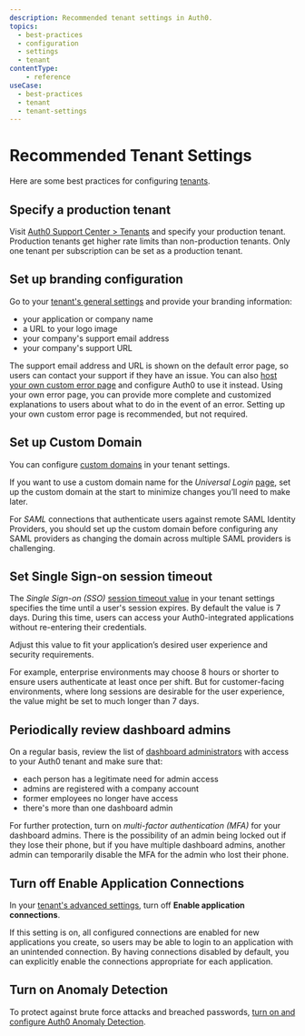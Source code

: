 ```yaml
---
description: Recommended tenant settings in Auth0.
topics:
  - best-practices
  - configuration
  - settings
  - tenant
contentType:
    - reference
useCase:
  - best-practices
  - tenant
  - tenant-settings
---
```


# Recommended Tenant Settings

Here are some best practices for configuring [tenants](/getting-started/the-basics#account-and-tenants).

## Specify a production tenant

Visit [Auth0 Support Center > Tenants](https://support.auth0.com/tenants/public) and specify your production tenant. Production tenants get higher rate limits than non-production tenants. Only one tenant per subscription can be set as a production tenant.

## Set up branding configuration

Go to your [tenant's general settings](${manage_url}/#/tenant) and provide your branding information:

- your application or company name
- a URL to your logo image
- your company's support email address
- your company's support URL

The support email address and URL is shown on the default error page, so users can contact your support if they have an issue. You can also [host your own custom error page](/hosted-pages/custom-error-pages) and configure Auth0 to use it instead. Using your own error page, you can provide more complete and customized explanations to users about what to do in the event of an error. Setting up your own custom error page is recommended, but not required.

## Set up Custom Domain

You can configure [custom domains](/custom-domains) in your tenant settings.

If you want to use a custom domain name for the <dfn data-key="universal-login">Universal Login</dfn> [page](/hosted-pages/login), set up the custom domain at the start to minimize changes you’ll need to make later.

For <dfn data-key="security-assertion-markup-language">SAML</dfn> connections that authenticate users against remote SAML Identity Providers, you should set up the custom domain before configuring any SAML providers as changing the domain across multiple SAML providers is challenging.

## Set Single Sign-on session timeout

The <dfn data-key="single-sign-on">Single Sign-on (SSO)</dfn> [session timeout value](/dashboard/dashboard-tenant-settings#session-timeout) in your tenant settings specifies the time until a user's session expires. By default the value is 7 days. During this time, users can access your Auth0-integrated applications without re-entering their credentials.

Adjust this value to fit your application’s desired user experience and security requirements.

For example, enterprise environments may choose 8 hours or shorter to ensure users authenticate at least once per shift. But for customer-facing environments, where long sessions are desirable for the user experience, the value might be set to much longer than 7 days.

## Periodically review dashboard admins 

On a regular basis, review the list of [dashboard administrators](/dashboard/dashboard-tenant-settings#dashboard-admins) with access to your Auth0 tenant and make sure that:

- each person has a legitimate need for admin access
- admins are registered with a company account
- former employees no longer have access
- there's more than one dashboard admin

For further protection, turn on <dfn data-key="multifactor-authentication">multi-factor authentication (MFA)</dfn> for your dashboard admins. There is the possibility of an admin being locked out if they lose their phone, but if you have multiple dashboard admins, another admin can temporarily disable the MFA for the admin who lost their phone.

## Turn off Enable Application Connections

In your [tenant's advanced settings](${manage_url}/#/tenant/advanced), turn off **Enable application connections**.

If this setting is on, all configured connections are enabled for new applications you create, so users may be able to login to an application with an unintended connection. By having connections disabled by default, you can explicitly enable the connections appropriate for each application.

## Turn on Anomaly Detection

To protect against brute force attacks and breached passwords, [turn on and configure Auth0 Anomaly Detection](/anomaly-detection/guides/set-anomaly-detection-preferences). 
